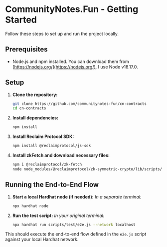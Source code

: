 # CommunityNotes.Fun - Getting Started

Follow these steps to set up and run the project locally.

## Prerequisites

- Node.js and npm installed. You can download them from [https://nodejs.org/](https://nodejs.org/). I use Node v18.17.0.

## Setup

1.  **Clone the repository:**

    ```bash
    git clone https://github.com/communitynotes-fun/cn-contracts
    cd cn-contracts
    ```

2.  **Install dependencies:**

    ```bash
    npm install
    ```

3.  **Install Reclaim Protocol SDK:**

    ```bash
    npm install @reclaimprotocol/js-sdk
    ```

4.  **Install zkFetch and download necessary files:**
    ```bash
    npm i @reclaimprotocol/zk-fetch
    node node_modules/@reclaimprotocol/zk-symmetric-crypto/lib/scripts/download-files
    ```

## Running the End-to-End Flow

1.  **Start a local Hardhat node (if needed):** _In a separate terminal:_

    ```bash
    npx hardhat node
    ```

2.  **Run the test script:** _In your original terminal:_
    ```bash
    npx hardhat run scripts/test/e2e.js --network localhost
    ```

This should execute the end-to-end flow defined in the `e2e.js` script against your local Hardhat network.
